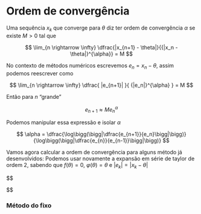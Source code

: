 Ordem de convergência
================

Uma sequência ${x_k}$ que converge para $\theta$ diz ter ordem de
convergência $\alpha$ se existe $M>0$ tal que

$$
\lim_{n \rightarrow \infty} \dfrac{|x_{n+1} - \theta|}{{|x_n - \theta|}^{\alpha}} = M
$$

No contexto de métodos numéricos escrevemos $e_n = x_n - \theta$, assim
podemos reescrever como

$$
\lim_{n \rightarrow \infty} \dfrac{ |e_{n+1}| }{ {|e_n|}^{\alpha} } = M
$$

Então para $n$ “grande”

$$
e_{n+1} \approx M{e_n}^{\alpha}
$$

Podemos manipular essa expressão e isolar $\alpha$

$$
\alpha = \dfrac{\log\bigg(\bigg|\dfrac{e_{n+1}}{e_n}\bigg|\bigg)}{\log\bigg(\bigg|\dfrac{e_{n}}{e_{n-1}}\bigg|\bigg)}
$$

Vamos agora calcular a ordem de convergência para alguns método já
desenvolvidos: Podemos usar novamente a expansão em série de taylor de
ordem 2, sabendo que $f(\theta)= 0$, $\varphi(\theta)=\theta$ e
$|e_k| = |x_k - \theta|$

\$\$

\$\$

### Método do fixo
